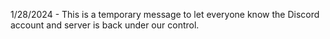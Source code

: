 1/28/2024 - This is a temporary message to let everyone know the Discord account and server is back under our control.

